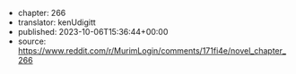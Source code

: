 - chapter: 266
- translator: kenUdigitt
- published: 2023-10-06T15:36:44+00:00
- source: https://www.reddit.com/r/MurimLogin/comments/171fi4e/novel_chapter_266
